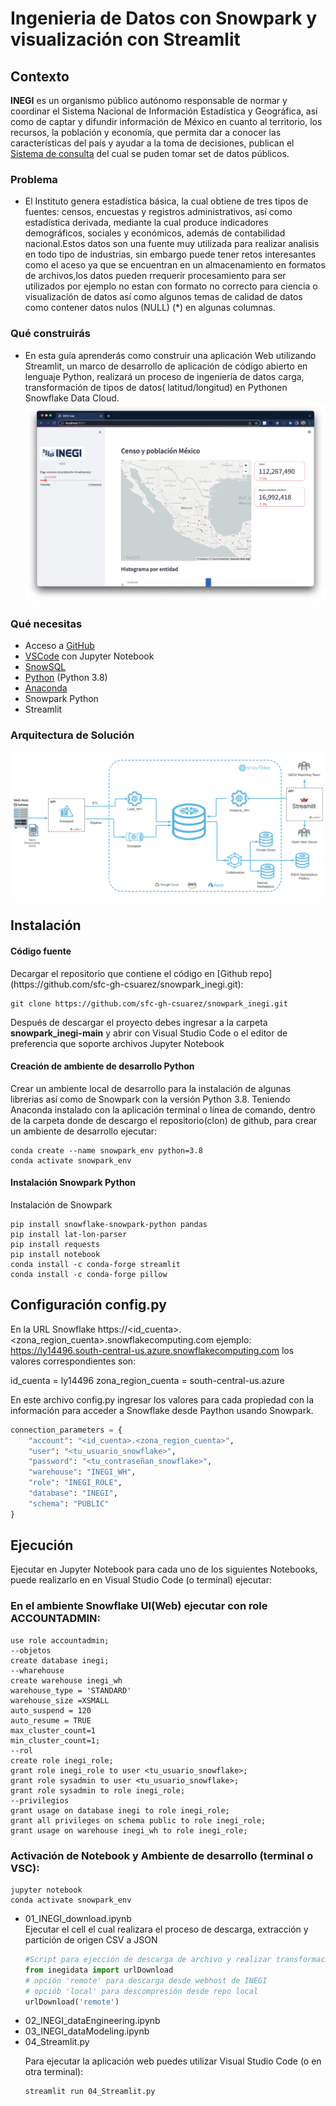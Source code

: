 

# Ingenieria de Datos con Snowpark y visualización con Streamlit


## Contexto 
**INEGI** es un organismo público autónomo responsable de normar y coordinar el Sistema Nacional de Información Estadística y Geográfica, así como de captar y difundir información de México en cuanto al territorio, los recursos, la población y economía, que permita dar a conocer las características del país y ayudar a la toma de decisiones, publican el [Sistema de consulta](https://www.inegi.org.mx/siscon/) del cual se puden tomar set de datos públicos.

### Problema
- El Instituto genera estadística básica, la cual obtiene de tres tipos de fuentes: censos, encuestas y registros administrativos, así como estadística derivada, mediante la cual produce indicadores demográficos, sociales y económicos, además de contabilidad nacional.Estos datos son una fuente muy utilizada para realizar analisis en todo tipo de industrias, sin embargo puede tener retos interesantes como el aceso  ya que se encuentran en un almacenamiento en formatos de  archivos,los datos pueden rrequerir procesamiento para ser utilizados por ejemplo  no estan con formato no correcto para ciencia o visualización de datos así como algunos temas de calidad de datos como  contener datos nulos (NULL)  (*) en algunas columnas.


### Qué construirás 
- En esta guía  aprenderás como construir una aplicación Web utilizando   Streamlit,  un marco de desarrollo de aplicación de código abierto en lenguaje Python,  realizará un proceso de ingeniería de datos carga, transformación  de  tipos de datos( latitud/longitud) en Pythonen Snowflake Data Cloud.
![App](https://github.com/sfc-gh-csuarez/snowpark_inegi/blob/main/img/st1.png)

### Qué necesitas 
- Acceso a [GitHub](https://github.com/)  
- [VSCode](https://code.visualstudio.com/download) con Jupyter Notebook
- [SnowSQL](https://developers.snowflake.com/snowsql/)  
- [Python](https://www.python.org/) (Python 3.8)
- [Anaconda](https://www.anaconda.com/products/distribution)
- Snowpark Python 
- Streamlit 

### Arquitectura de Solución
![Arquitectura y modelo de servicio desde descarga de archivos en fuente Hosting de proveedor de datos, extracción y transformación de datos con Snowpark Python, carga datos usando   código hacia un  internal stage con Snowflake, con una interfase en Streamlit usando  Python para implementar la visualización de datos](https://github.com/sfc-gh-csuarez/snowpark_inegi/blob/main/img/modelo.png)


## Instalación
<h4>Código fuente</h4>
Decargar el repositorio que contiene el código en [Github repo](https://github.com/sfc-gh-csuarez/snowpark_inegi.git):


```shell
git clone https://github.com/sfc-gh-csuarez/snowpark_inegi.git 
```
Después de descargar el proyecto debes  ingresar a la carpeta **snowpark_inegi-main** y abrir con Visual Studio Code o el editor de preferencia que soporte archivos Jupyter Notebook  

<h4>Creación de ambiente de desarrollo Python</h4> 
Crear un ambiente local de desarrollo para la instalación de algunas librerias así como de Snowpark con la versión Python 3.8.
Teniendo Anaconda instalado con la aplicación terminal o línea de comando, dentro de la carpeta donde de descargo el repositorio(clon) de github, para crear un ambiente de desarrollo ejecutar:

```shell
conda create --name snowpark_env python=3.8 
conda activate snowpark_env
```

<h4>Instalación Snowpark Python</h4> 
Instalación de Snowpark 

```shell
pip install snowflake-snowpark-python pandas
pip install lat-lon-parser
pip install requests
pip install notebook
conda install -c conda-forge streamlit 
conda install -c conda-forge pillow
```



## Configuración config.py
En la URL Snowflake https://<id_cuenta>.<zona_region_cuenta>.snowflakecomputing.com ejemplo: https://ly14496.south-central-us.azure.snowflakecomputing.com los valores correspondientes son:

id_cuenta = ly14496
zona_region_cuenta = south-central-us.azure

En este archivo config.py ingresar los valores para cada propiedad con la información para acceder a Snowflake desde Paython usando Snowpark.

```python
connection_parameters = {
    "account": "<id_cuenta>.<zona_region_cuenta>",
    "user": "<tu_usuario_snowflake>",
    "password": "<tu_contraseñan_snowflake>",
    "warehouse": "INEGI_WH",
    "role": "INEGI_ROLE",
    "database": "INEGI",
    "schema": "PUBLIC"
}
```

## Ejecución

Ejecutar en Jupyter Notebook para cada uno de los siguientes Notebooks, puede realizarlo en  en Visual Studio Code (o terminal) ejecutar:

### En el ambiente <b>Snowflake UI(Web)</b> ejecutar con role <b>ACCOUNTADMIN</b>:

```shell
use role accountadmin;
--objetos 
create database inegi;
--wharehouse
create warehouse inegi_wh 
warehouse_type = 'STANDARD' 
warehouse_size =XSMALL 
auto_suspend = 120 
auto_resume = TRUE 
max_cluster_count=1 
min_cluster_count=1;
--rol
create role inegi_role;
grant role inegi_role to user <tu_usuario_snowflake>;
grant role sysadmin to user <tu_usuario_snowflake>;
grant role sysadmin to role inegi_role;
--privilegios  
grant usage on database inegi to role inegi_role;
grant all privileges on schema public to role inegi_role;
grant usage on warehouse inegi_wh to role inegi_role;
```


### Activación de Notebook y Ambiente de desarrollo (terminal o VSC):
```shell
jupyter notebook
conda activate snowpark_env
```



<ul>
<li>01_INEGI_download.ipynb</li>
Ejecutar el cell el cual realizara el proceso de descarga, extracción y partición de origen CSV a JSON 

```python
#Script para ejección de descarga de archivo y realizar transformaciones (Split a JSON)
from inegidata import urlDownload
# opción 'remote' para descarga desde webhost de INEGI
# opciób 'local' para descompresión desde repo local
urlDownload('remote')
```

<li>02_INEGI_dataEngineering.ipynb</li>
<li>03_INEGI_dataModeling.ipynb</li>



<li>04_Streamlit.py <br>
 
 Para ejecutar la aplicación  web  puedes utilizar   Visual Studio Code (o en otra terminal):
 
 ```shell
streamlit run 04_Streamlit.py
```

</li>
</ul>
